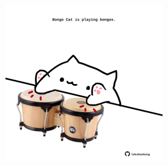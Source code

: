 <!-- built at 28/11/2024, 24:01:33 UTC -->
<p align="center">
  <img width="500" height="500" src="./ReadmeImage.svg">
</p>
